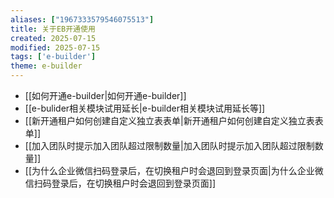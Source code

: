 ```yaml
---
aliases: ["1967333579546075513"]
title: 关于EB开通使用
created: 2025-07-15
modified: 2025-07-15
tags: ['e-builder']
theme: e-builder
---
```


- [[如何开通e-builder|如何开通e-builder]]
- [[e-bulider相关模块试用延长|e-builder相关模块试用延长等]]
- [[新开通租户如何创建自定义独立表表单|新开通租户如何创建自定义独立表表单]]
- [[加入团队时提示加入团队超过限制数量|加入团队时提示加入团队超过限制数量]]
- [[为什么企业微信扫码登录后，在切换租户时会退回到登录页面|为什么企业微信扫码登录后，在切换租户时会退回到登录页面]]